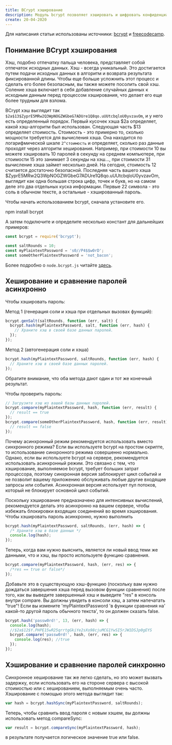 ```yaml
---
title: BCrypt хэширование
description: Модуль bcrypt позволяет хэшировать и шифровать конфиденциальные данные, такие как пароли пользователей, перед их сохранением в базу данных.
create: 20-04-2020
---
```


Для написания статьи использованы источники: [bcrypt](https://www.npmjs.com/package/bcrypt) и [freecodecamp](https://www.freecodecamp.org/learn/information-security-and-quality-assurance/information-security-with-helmetjs/).

## Понимание BCrypt хэширования

Хэш, подобно отпечатку пальца человека, представляет собой отпечаток исходных данных. Хэш - всегда уникальный. Это достигается путем подачи исходных данных в алгоритм и возврата результата фиксированной длины. Чтобы еще больше усложнить этот процесс и сделать его более безопасным, вы также можете посолить свой хэш. Соление хэша включает в себя добавление случайных данных к исходным данным перед процессом хэширования, что делает его еще более трудным для взлома.

BCrypt хэш выглядит так `$2a$13$ZyprE5MRw2Q3WpNOGZWGbeG7ADUre1Q8qo.uUUtcbqloU0yvzavOm`, и у него есть определенный порядок. Первый кусочек хэша $2a определяет, какой хэш-алгоритм был использован. Следующая часть $13 определяет стоимость. Стоимость - это примерно то, сколько мощности требуется для вычисления хэша. Она находится по логарифмической шкале `2^стоимость` и определяет, сколько раз данные проходят через алгоритм хеширования. Например, при стоимости 10 вы можете хэшировать 10 паролей в секунду на среднем компьютере, при стоимости 15 это занимает 3 секунды на хэш..., при стоимости 31 вычисление хэша займет несколько дней. На сегодня, стоимость 12 считается достаточно безопасной. Последняя часть вашего хэша $ZyprE5MRw2Q3WpNOGZWGbeG7ADUre1Q8qo.uUUtcbqloU0yvzavOm, выглядит как одна большая строка цифр, точек и букв, но на самом деле это два отдельных куска информации. Первые 22 символа - это соль в обычном тексте, а остальные - хэшированный пароль.

Чтобы начать использованием bcrypt, сначала установите его.

npm install bcrypt

А затем подключите и определите несколько констант для дальнейших примеров:

```js
const bcrypt = require('bcrypt');

const saltRounds = 10;
const myPlaintextPassword = 's0//P4$$w0rD';
const someOtherPlaintextPassword = 'not_bacon';
```

Более подробно о `node.bcrypt.js` читайте [здесь](https://www.npmjs.com/package/bcrypt).

## Хеширование и сравнение паролей асинхронно

Чтобы хэшировать пароль:

Метод 1 (генерация соли и хэша при отдельных вызовах функций):

```js
bcrypt.genSalt(saltRounds, function (err, salt) {
  bcrypt.hash(myPlaintextPassword, salt, function (err, hash) {
    // Храните хэш в своей базе данных паролей.
  });
});
```

Метод 2 (автогенерация соли и хэша)

```js
bcrypt.hash(myPlaintextPassword, saltRounds, function (err, hash) {
  // Храните хэш в своей базе данных паролей.
});
```

Обратите внимание, что оба метода дают один и тот же конечный результат.

Чтобы проверить пароль:

```js
// Загрузите хэш из вашей базы данных паролей.
bcrypt.compare(myPlaintextPassword, hash, function (err, result) {
  // result == true
});
bcrypt.compare(someOtherPlaintextPassword, hash, function (err, result) {
  // result == false
});
```

Почему асинхронный режим рекомендуется использовать вместо синхронного режима?
Если вы используете bcrypt на простом скрипте, то использование синхронного режима совершенно нормально. Однако, если вы используете bcrypt на сервере, рекомендуется использовать асинхронный режим. Это связано с тем, что хэширование, выполняемое bcrypt, требует больших затрат процессора, поэтому синхронная версия заблокирует цикл событий и не позволит вашему приложению обслуживать любые другие входящие запросы или события. Асинхронная версия использует пул потоков, который не блокирует основной цикл событий.

Поскольку хэширование предназначено для интенсивных вычислений, рекомендуется делать это асинхронно на вашем сервере, чтобы избежать блокировки входящих соединений во время хэширования. Чтобы хэшировать пароль асинхронно, нужно выполнить

```js
bcrypt.hash(myPlaintextPassword, saltRounds, (err, hash) => {
  /* Храните хэш в базе данных */
  console.log(hash);
});
```

Теперь, когда вам нужно выяснить, является ли новый ввод теми же данными, что и хэш, вы просто используете функцию сравнения.

```js
bcrypt.compare(myPlaintextPassword, hash, (err, res) => {
  /*res == true or false*/
});
```

Добавьте это в существующую хэш-функцию (поскольку вам нужно дождаться завершения хэша перед вызовом функции сравнения) после того, как вы выведите завершенный хэш и выведите "res" в консоль внутри compare. Вы должны увидеть в консоли хэш, а затем напечатать "true"! Если вы измените 'myPlaintextPassword 'в функции сравнения на' какой-то другой пароль обычного текста', то он должен сказать false.

```js
bcrypt.hash('passw0rd!', 13, (err, hash) => {
  console.log(hash);
  //$2a$12$Y.PHPE15wR25qrrtgGkiYe2sXo98cjuMCG1YwSI5rJW1DSJp0gEYS
  bcrypt.compare('passw0rd!', hash, (err, res) => {
    console.log(res); //true
  });
});
```

## Хэширование и сравнение паролей синхронно

Синхронное хеширование так же легко сделать, но это может вызвать задержку, если использовать его на стороне сервера с высокой стоимостью или с хешированием, выполняемым очень часто. Хэширование с помощью этого метода выглядит так:

```js
var hash = bcrypt.hashSync(myPlaintextPassword, saltRounds);
```

Теперь, чтобы сравнить ввод пароля с новым хэшем, вы должны использовать метод compareSync:

```js
var result = bcrypt.compareSync(myPlaintextPassword, hash);
```

в результате получается логическое значение true или false.
